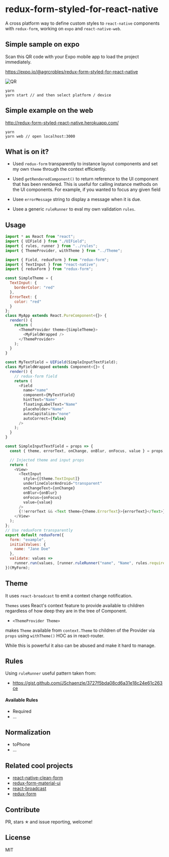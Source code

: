 # redux-form-styled-for-react-native

A cross platform way to define custom styles to `react-native` components with `redux-form`, working on `expo` and `react-native-web`.

## Simple sample on expo

Scan this QR code with your Expo mobile app to load the project immediately.

https://expo.io/@agrcrobles/redux-form-styled-for-react-native

![QR](https://raw.githubusercontent.com/agrcrobles/redux-form-styled-for-react-native/master/assets/qr.png "QR Expo")

```
yarn
yarn start // and then select platform / device
```

## Simple example on the web

http://redux-form-styled-react-native.herokuapp.com/

```
yarn
yarn web // open localhost:3000
```

## What is on it?

* Used `redux-form` transparently to instance layout components and set my own `theme` through the context efficiently.

* Used `getRenderedComponent()` to return reference to the UI component that has been rendered. This is useful for calling instance methods on the UI components. For example, if you wanted to focus any given field

* Usee `errorMessage` string to display a message when it is due.

* Usee a generic `ruleRunner` to eval my own validation `rules`.

## Usage

```js
import * as React from "react";
import { UIField } from "./UIField";
import { rules, runner } from "../rules";
import { ThemeProvider, withTheme } from "../Theme";

import { Field, reduxForm } from "redux-form";
import { TextInput } from "react-native";
import { reduxForm } from "redux-form";

const SimpleTheme = {
  TextInput: {
    borderColor: "red"
  },
  ErrorText: {
    color: "red"
  }
};
class MyApp extends React.PureComponent<{}> {
  render() {
    return (
      <ThemeProvider theme={SimpleTheme}>
        <MyFieldWrapped />
      </ThemeProvider>
    );
  }
}

const MyTextField = UIField(SimpleInputTextField);
class MyFieldWrapped extends Component<{}> {
  render() {
    // redux-form field
    return (
      <Field
        name="name"
        component={MyTextField}
        hintText="Name"
        floatingLabelText="Name"
        placeholder="Name"
        autoCapitalize="none"
        autoCorrect={false}
      />
    );
  }
}

const SimpleInputTextField = props => {
  const { theme, errorText, onChange, onBlur, onFocus, value } = props;

  // Injected theme and input props
  return (
    <View>
      <TextInput
        style={[theme.TextInput]}
        underlineColorAndroid="transparent"
        onChangeText={onChange}
        onBlur={onBlur}
        onFocus={onFocus}
        value={value}
      />
      {!!errorText && <Text theme={theme.ErrorText}>{errorText}</Text>}
    </View>
  );
};
// Use reduxForm transparently
export default reduxForm({
  form: "example",
  initialValues: {
    name: "Jane Doe"
  },
  validate: values =>
    runner.run(values, [runner.ruleRunner("name", "Name", rules.required)])
})(MyForm);
```

## Theme

It uses `react-broadcast` to emit a context change notification.

`Themes` uses React's context feature to provide available to children
regardless of how deep they are in the tree of Component.

* `<ThemeProvider Theme>`

makes `Theme` available from `context.Theme` to children of the Provider via
`props` using `withTheme()` HOC as in react-router.

While this is powerful it also can be abused and make it hard to manage.

## Rules

Using `ruleRunner` useful pattern taken from:

* https://gist.github.com/JSchaenzle/3727f5bda08cd6a31e18c24e61c263ce

#### Available Rules

* Required
* ...

## Normalization

* toPhone
* ...

## Related cool projects

* [react-native-clean-form](https://github.com/esbenp/react-native-clean-form)
* [redux-form-material-ui](https://github.com/erikras/redux-form-material-ui)
* [react-broadcast](https://github.com/ReactTraining/react-broadcast)
* [redux-form](https://redux-form.com/7.2.0/)

## Contribute

PR, stars ✭ and issue reporting, welcome!

## License

MIT